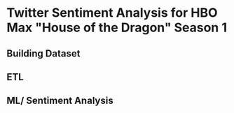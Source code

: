 # Twitter Sentiment Analysis for HBO Max "House of the Dragon" Season 1

## Building Dataset 

## ETL 

## ML/ Sentiment Analysis